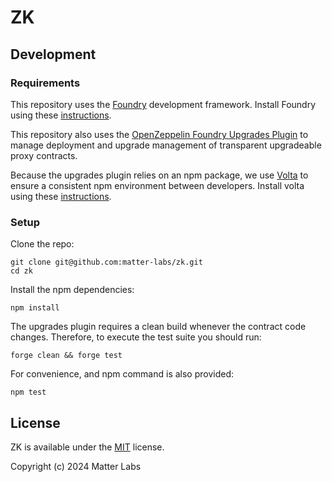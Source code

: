 # ZK

## Development

### Requirements

This repository uses the [Foundry](https://book.getfoundry.sh/) development framework. Install Foundry using these [instructions](https://book.getfoundry.sh/getting-started/installation).

This repository also uses the [OpenZeppelin Foundry Upgrades Plugin](https://github.com/OpenZeppelin/openzeppelin-foundry-upgrades) to manage deployment and upgrade management of transparent upgradeable proxy contracts.

Because the upgrades plugin relies on an npm package, we use [Volta](https://docs.volta.sh/guide/) to ensure a consistent npm environment between developers. Install volta using these [instructions](https://docs.volta.sh/guide/getting-started).

### Setup

Clone the repo:

```
git clone git@github.com:matter-labs/zk.git
cd zk
```

Install the npm dependencies:

```
npm install
```

The upgrades plugin requires a clean build whenever the contract code changes. Therefore, to execute the test suite you should run:

```
forge clean && forge test
```

For convenience, and npm command is also provided:

```
npm test
```


## License

ZK is available under the [MIT](LICENSE.txt) license.

Copyright (c) 2024 Matter Labs